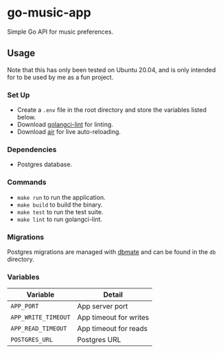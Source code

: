 # go-music-app
Simple Go API for music preferences.

## Usage
Note that this has only been tested on Ubuntu 20.04, and is only intended for to be used by me as a fun project. 

### Set Up
- Create a `.env` file in the root directory and store the variables listed below.
- Download [golangci-lint](https://golangci-lint.run/usage/quick-start/) for linting.
- Download [air](https://github.com/cosmtrek/air) for live auto-reloading.

### Dependencies
- Postgres database.

### Commands
- `make run` to run the application.
- `make build` to build the binary.
- `make test` to run the test suite.
- `make lint` to run golangci-lint.

### Migrations
Postgres migrations are managed with [dbmate](https://github.com/amacneil/dbmate) and can be found in the `db` directory.

### Variables
| Variable          | Detail                 |
|-------------------|------------------------|
| `APP_PORT`          | App server port        |
| `APP_WRITE_TIMEOUT` | App timeout for writes |
| `APP_READ_TIMEOUT`  | App timeout for reads  |
| `POSTGRES_URL`      | Postgres URL           |
